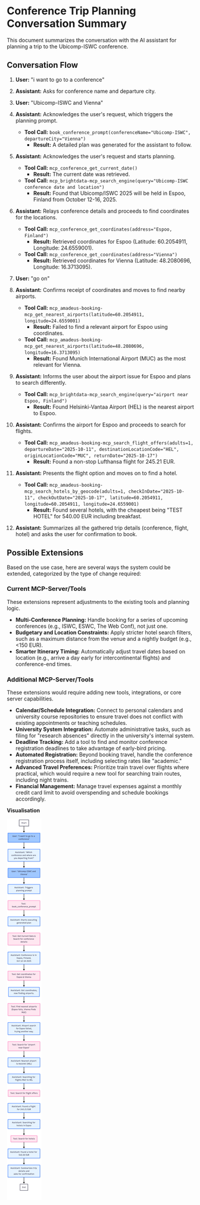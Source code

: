 # Conference Trip Planning Conversation Summary

This document summarizes the conversation with the AI assistant for planning a trip to the Ubicomp-ISWC conference.

## Conversation Flow

1.  **User:** "i want to go to a conference"
2.  **Assistant:** Asks for conference name and departure city.
3.  **User:** "Ubicomp-ISWC and Vienna"
4.  **Assistant:** Acknowledges the user's request, which triggers the planning prompt.

    *   **Tool Call:** `book_conference_prompt(conferenceName="Ubicomp-ISWC", departureCity="Vienna")`
        *   **Result:** A detailed plan was generated for the assistant to follow.
5.  **Assistant:** Acknowledges the user's request and starts planning.

    *   **Tool Call:** `mcp_conference_get_current_date()`
        *   **Result:** The current date was retrieved.
    *   **Tool Call:** `mcp_brightdata-mcp_search_engine(query="Ubicomp-ISWC conference date and location")`
        *   **Result:** Found that Ubicomp/ISWC 2025 will be held in Espoo, Finland from October 12-16, 2025.

6.  **Assistant:** Relays conference details and proceeds to find coordinates for the locations.

    *   **Tool Call:** `mcp_conference_get_coordinates(address="Espoo, Finland")`
        *   **Result:** Retrieved coordinates for Espoo (Latitude: 60.2054911, Longitude: 24.6559001).
    *   **Tool Call:** `mcp_conference_get_coordinates(address="Vienna")`
        *   **Result:** Retrieved coordinates for Vienna (Latitude: 48.2080696, Longitude: 16.3713095).

7.  **User:** "go on"
8.  **Assistant:** Confirms receipt of coordinates and moves to find nearby airports.

    *   **Tool Call:** `mcp_amadeus-booking-mcp_get_nearest_airports(latitude=60.2054911, longitude=24.6559001)`
        *   **Result:** Failed to find a relevant airport for Espoo using coordinates.
    *   **Tool Call:** `mcp_amadeus-booking-mcp_get_nearest_airports(latitude=48.2080696, longitude=16.3713095)`
        *   **Result:** Found Munich International Airport (MUC) as the most relevant for Vienna.

9.  **Assistant:** Informs the user about the airport issue for Espoo and plans to search differently.

    *   **Tool Call:** `mcp_brightdata-mcp_search_engine(query="airport near Espoo, Finland")`
        *   **Result:** Found Helsinki-Vantaa Airport (HEL) is the nearest airport to Espoo.

10. **Assistant:** Confirms the airport for Espoo and proceeds to search for flights.

    *   **Tool Call:** `mcp_amadeus-booking-mcp_search_flight_offers(adults=1, departureDate="2025-10-11", destinationLocationCode="HEL", originLocationCode="MUC", returnDate="2025-10-17")`
        *   **Result:** Found a non-stop Lufthansa flight for 245.21 EUR.

11. **Assistant:** Presents the flight option and moves on to find a hotel.

    *   **Tool Call:** `mcp_amadeus-booking-mcp_search_hotels_by_geocode(adults=1, checkInDate="2025-10-11", checkOutDate="2025-10-17", latitude=60.2054911, longitude=60.2054911, longitude=24.6559001)`
        *   **Result:** Found several hotels, with the cheapest being "TEST HOTEL" for 540.00 EUR including breakfast.

12. **Assistant:** Summarizes all the gathered trip details (conference, flight, hotel) and asks the user for confirmation to book.

## Possible Extensions

Based on the use case, here are several ways the system could be extended, categorized by the type of change required:

### Current MCP-Server/Tools
These extensions represent adjustments to the existing tools and planning logic.

*   **Multi-Conference Planning:** Handle booking for a series of upcoming conferences (e.g., ISWC, ESWC, The Web Conf), not just one.
*   **Budgetary and Location Constraints:** Apply stricter hotel search filters, such as a maximum distance from the venue and a nightly budget (e.g., <150 EUR).
*   **Smarter Itinerary Timing:** Automatically adjust travel dates based on location (e.g., arrive a day early for intercontinental flights) and conference-end times.

### Additional MCP-Server/Tools
These extensions would require adding new tools, integrations, or core server capabilities.

*   **Calendar/Schedule Integration:** Connect to personal calendars and university course repositories to ensure travel does not conflict with existing appointments or teaching schedules.
*   **University System Integration:** Automate administrative tasks, such as filing for "research absences" directly in the university's internal system.
*   **Deadline Tracking:** Add a tool to find and monitor conference registration deadlines to take advantage of early-bird pricing.
*   **Automated Registration:** Beyond booking travel, handle the conference registration process itself, including selecting rates like "academic."
*   **Advanced Travel Preferences:** Prioritize train travel over flights where practical, which would require a new tool for searching train routes, including night trains.
*   **Financial Management:** Manage travel expenses against a monthly credit card limit to avoid overspending and schedule bookings accordingly.

**Visualisation**

![Use Case](resources/McpUseCase.png)
